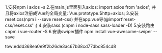 1.安装npm i axios -s
2.在main.js里面引入axios:
    import axios from 'axios';
    并且将axios注册成Vue的全局变量:
    Vue.prototype.$http=axios;
3.安装reset.css(npm i --save reset-css) 并在app.vue导(@import'reset-css/reset.css' ;)
4.安装sass (cnpm i  node-sass sass-loader -D) 
5.安装路由cnpm i vue-router -S
6.安装swiper插件 npm install vue-awesome-swiper --save

tow:eddd368ea0e9f2b26de3ac67b38cd77dbc854cd8